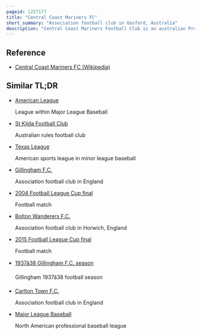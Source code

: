 ```yaml
---
pageid: 1257177
title: "Central Coast Mariners FC"
short_summary: "Association football club in Gosford, Australia"
description: "Central Coast Mariners Football Club is an australian Professional Soccer Club based in Gosford, on the Central Coast of New South Wales. It competes in the A-League Men, under Licence from the australian Professional Leagues. The Mariners were founded in 2004 and are one of eight original a-league Teams. It is the first professional Sports Club from the Region of Gosford to compete in a national Competition. Although considered one of the Smallest-Market Clubs in the League the central Coast Mariners have claimed two a-league Championships from five grand final Appearances and topped the Table to twice win the a-league Premiership. The Club has also appeared five Times in the afc Champions League."
---
```


## Reference

- [Central Coast Mariners FC (Wikipedia)](https://en.wikipedia.org/?curid=1257177)

## Similar TL;DR

- [American League](/tldr/en/american-league)

  League within Major League Baseball

- [St Kilda Football Club](/tldr/en/st-kilda-football-club)

  Australian rules football club

- [Texas League](/tldr/en/texas-league)

  American sports league in minor league baseball

- [Gillingham F.C.](/tldr/en/gillingham-fc)

  Association football club in England

- [2004 Football League Cup final](/tldr/en/2004-football-league-cup-final)

  Football match

- [Bolton Wanderers F.C.](/tldr/en/bolton-wanderers-fc)

  Association football club in Horwich, England

- [2015 Football League Cup final](/tldr/en/2015-football-league-cup-final)

  Football match

- [1937â38 Gillingham F.C. season](/tldr/en/193738-gillingham-fc-season)

  Gillingham 1937â38 football season

- [Carlton Town F.C.](/tldr/en/carlton-town-fc)

  Association football club in England

- [Major League Baseball](/tldr/en/major-league-baseball)

  North American professional baseball league
